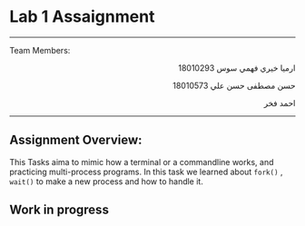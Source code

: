 # Lab 1 Assaignment

---
Team Members:
<div dir="rtl">

ارميا خيري فهمي سوس 18010293

حسن مصطفى حسن علي 18010573

احمد فخر
</div>

___
## Assignment Overview:
This Tasks aima to mimic how a terminal or a commandline works, and practicing multi-process programs. In this task we learned about `fork()`
, `wait()` to make a new process and how to handle it.

## Work in progress